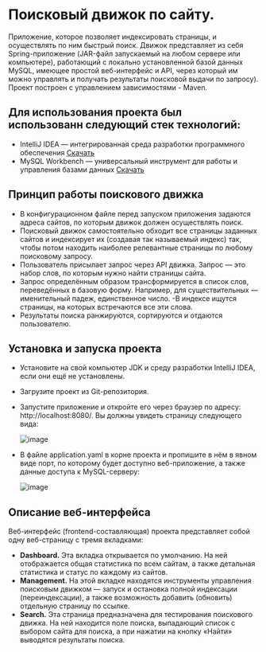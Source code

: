 Поисковый движок по сайту.
===========
Приложение, которое позволяет индексировать страницы, и осуществлять по ним быстрый поиск. Движок представляет из себя Spring-приложение (JAR-файл запускаемый на любом сервере или компьютере), работающий с локально установленной базой данных MySQL, имеющее простой веб-интерфейс и API, через который им можно управлять и получать результаты поисковой выдачи по запросу). Проект построен с управлением зависимостями - Maven.

Для использования проекта был использованн следующий стек технологий:
-----------
- IntelliJ IDEA — интегрированная среда разработки программного обеспечения [Скачать](https://www.jetbrains.com/idea/download/?section=windows)
- MySQL Workbench — универсальный инструмент для работы и управления базами данных [Скачать](https://dev.mysql.com/downloads/workbench/)

Принцип работы поискового движка
-----------
- В конфигурационном файле перед запуском приложения задаются адреса сайтов, по которым движок должен осуществлять поиск.
- Поисковый движок самостоятельно обходит все страницы заданных сайтов и индексирует их (создавая так называемый индекс) так, чтобы потом находить наиболее релевантные страницы по любому поисковому запросу.
- Пользователь присылает запрос через API движка. Запрос — это набор слов, по которым нужно найти страницы сайта.
- Запрос определённым образом трансформируется в список слов, переведённых в базовую форму. Например, для существительных — именительный падеж, единственное число.
-В индексе ищутся страницы, на которых встречаются все эти слова.
- Результаты поиска ранжируются, сортируются и отдаются пользователю.

Установка и запуска проекта
-----------

- Установите на свой компьютер JDK и среду разработки IntelliJ IDEA, если они ещё не установлены.
- Загрузите проект из Git-репозитория. 
- Запустите приложение и откройте его через браузер по адресу: http://localhost:8080/. Вы должны увидеть страницу следующего вида:
  
  ![image](https://github.com/user-attachments/assets/f4be93fe-de70-4ae8-a366-5c49678d84ba)
  
- В файле application.yaml в корне проекта и пропишите в нём в явном виде порт, по которому будет доступно веб-приложение, а также данные доступа к MySQL-серверу:

  ![image](https://github.com/user-attachments/assets/09b2627b-68b6-46eb-a626-0e25df996c28)


Описание веб-интерфейса
-----------
Веб-интерфейс (frontend-составляющая) проекта представляет собой одну веб-страницу с тремя вкладками:

- **Dashboard.** Эта вкладка открывается по умолчанию. На ней отображается общая статистика по всем сайтам, а также детальная статистика и статус по каждому из сайтов.
- **Management.** На этой вкладке находятся инструменты управления поисковым движком — запуск и остановка полной индексации (переиндексации), а также возможность добавить (обновить) отдельную страницу по ссылке.
- **Search.** Эта страница предназначена для тестирования поискового движка. На ней находится поле поиска, выпадающий список с выбором сайта для поиска, а при нажатии на кнопку «Найти» выводятся результаты поиска.

  






